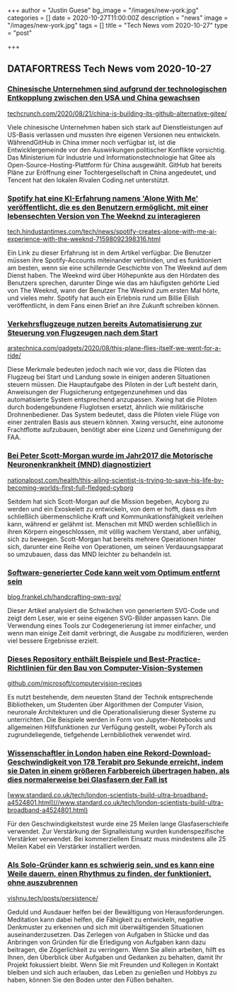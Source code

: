 +++
author = "Justin Guese"
bg_image = "/images/new-york.jpg"
categories = []
date = 2020-10-27T11:00:00Z
description = "news"
image = "/images/new-york.jpg"
tags = []
title = "Tech News vom 2020-10-27"
type = "post"

+++

        
## DATAFORTRESS Tech News vom 2020-10-27


### [Chinesische Unternehmen sind aufgrund der technologischen Entkopplung zwischen den USA und China gewachsen](//techcrunch.com/2020/08/21/china-is-building-its-github-alternative-gitee/)


[techcrunch.com/2020/08/21/china-is-building-its-github-alternative-gitee/](//techcrunch.com/2020/08/21/china-is-building-its-github-alternative-gitee/)


Viele chinesische Unternehmen haben sich stark auf Dienstleistungen auf US-Basis verlassen und mussten ihre eigenen Versionen neu entwickeln. WährendGitHub in China immer noch verfügbar ist, ist die Entwicklergemeinde vor den Auswirkungen politischer Konflikte vorsichtig. Das Ministerium für Industrie und Informationstechnologie hat Gitee als Open-Source-Hosting-Plattform für China ausgewählt. GitHub hat bereits Pläne zur Eröffnung einer Tochtergesellschaft in China angedeutet, und Tencent hat den lokalen Rivalen Coding.net unterstützt.


### [Spotify hat eine KI-Erfahrung namens 'Alone With Me' veröffentlicht, die es den Benutzern ermöglicht, mit einer lebensechten Version von The Weeknd zu interagieren](//tech.hindustantimes.com/tech/news/spotify-creates-alone-with-me-ai-experience-with-the-weeknd-71598092398316.html)


[tech.hindustantimes.com/tech/news/spotify-creates-alone-with-me-ai-experience-with-the-weeknd-71598092398316.html](//tech.hindustantimes.com/tech/news/spotify-creates-alone-with-me-ai-experience-with-the-weeknd-71598092398316.html)


Ein Link zu dieser Erfahrung ist in dem Artikel verfügbar. Die Benutzer müssen ihre Spotify-Accounts miteinander verbinden, und es funktioniert am besten, wenn sie eine schillernde Geschichte von The Weeknd auf dem Dienst haben. The Weeknd wird über Höhepunkte aus den Hördaten des Benutzers sprechen, darunter Dinge wie das am häufigsten gehörte Lied von The Weeknd, wann der Benutzer The Weeknd zum ersten Mal hörte, und vieles mehr. Spotify hat auch ein Erlebnis rund um Billie Eilish veröffentlicht, in dem Fans einen Brief an ihre Zukunft schreiben können.


### [Verkehrsflugzeuge nutzen bereits Automatisierung zur Steuerung von Flugzeugen nach dem Start](//arstechnica.com/gadgets/2020/08/this-plane-flies-itself-we-went-for-a-ride/)


[arstechnica.com/gadgets/2020/08/this-plane-flies-itself-we-went-for-a-ride/](//arstechnica.com/gadgets/2020/08/this-plane-flies-itself-we-went-for-a-ride/)


Diese Merkmale bedeuten jedoch nach wie vor, dass die Piloten das Flugzeug bei Start und Landung sowie in einigen anderen Situationen steuern müssen. Die Hauptaufgabe des Piloten in der Luft besteht darin, Anweisungen der Flugsicherung entgegenzunehmen und das automatisierte System entsprechend anzupassen. Xwing hat die Piloten durch bodengebundene Fluglotsen ersetzt, ähnlich wie militärische Drohnenbediener. Das System bedeutet, dass die Piloten viele Flüge von einer zentralen Basis aus steuern können. Xwing versucht, eine autonome Frachtflotte aufzubauen, benötigt aber eine Lizenz und Genehmigung der FAA.


### [Bei Peter Scott-Morgan wurde im Jahr2017 die Motorische Neuronenkrankheit (MND) diagnostiziert](//nationalpost.com/health/this-ailing-scientist-is-trying-to-save-his-life-by-becoming-worlds-first-full-fledged-cyborg)


[nationalpost.com/health/this-ailing-scientist-is-trying-to-save-his-life-by-becoming-worlds-first-full-fledged-cyborg](//nationalpost.com/health/this-ailing-scientist-is-trying-to-save-his-life-by-becoming-worlds-first-full-fledged-cyborg)


Seitdem hat sich Scott-Morgan auf die Mission begeben, Acyborg zu werden und ein Exoskelett zu entwickeln, von dem er hofft, dass es ihm schließlich übermenschliche Kraft und Kommunikationsfähigkeit verleihen kann, während er gelähmt ist. Menschen mit MND werden schließlich in ihren Körpern eingeschlossen, mit völlig wachem Verstand, aber unfähig, sich zu bewegen. Scott-Morgan hat bereits mehrere Operationen hinter sich, darunter eine Reihe von Operationen, um seinen Verdauungsapparat so umzubauen, dass das MND leichter zu behandeln ist.


### [Software-generierter Code kann weit vom Optimum entfernt sein](//blog.frankel.ch/handcrafting-own-svg/)


[blog.frankel.ch/handcrafting-own-svg/](//blog.frankel.ch/handcrafting-own-svg/)


Dieser Artikel analysiert die Schwächen von generiertem SVG-Code und zeigt dem Leser, wie er seine eigenen SVG-Bilder anpassen kann. Die Verwendung eines Tools zur Codegenerierung ist immer einfacher, und wenn man einige Zeit damit verbringt, die Ausgabe zu modifizieren, werden viel bessere Ergebnisse erzielt.


### [Dieses Repository enthält Beispiele und Best-Practice-Richtlinien für den Bau von Computer-Vision-Systemen](//github.com/microsoft/computervision-recipes)


[github.com/microsoft/computervision-recipes](//github.com/microsoft/computervision-recipes)


Es nutzt bestehende, dem neuesten Stand der Technik entsprechende Bibliotheken, um Studenten über Algorithmen der Computer Vision, neuronale Architekturen und die Operationalisierung dieser Systeme zu unterrichten. Die Beispiele werden in Form von Jupyter-Notebooks und allgemeinen Hilfsfunktionen zur Verfügung gestellt, wobei PyTorch als zugrundeliegende, tiefgehende Lernbibliothek verwendet wird.


### [Wissenschaftler in London haben eine Rekord-Download-Geschwindigkeit von 178 Terabit pro Sekunde erreicht, indem sie Daten in einem größeren Farbbereich übertragen haben, als dies normalerweise bei Glasfasern der Fall ist](//www.standard.co.uk/tech/london-scientists-build-ultra-broadband-a4524801.html)


[www.standard.co.uk/tech/london-scientists-build-ultra-broadband-a4524801.html](//www.standard.co.uk/tech/london-scientists-build-ultra-broadband-a4524801.html)


Für den Geschwindigkeitstest wurde eine 25 Meilen lange Glasfaserschleife verwendet. Zur Verstärkung der Signalleistung wurden kundenspezifische Verstärker verwendet. Bei kommerziellem Einsatz muss mindestens alle 25 Meilen Kabel ein Verstärker installiert werden.


### [Als Solo-Gründer kann es schwierig sein, und es kann eine Weile dauern, einen Rhythmus zu finden, der funktioniert, ohne auszubrennen](//vishnu.tech/posts/persistence/)


[vishnu.tech/posts/persistence/](//vishnu.tech/posts/persistence/)


Geduld und Ausdauer helfen bei der Bewältigung von Herausforderungen. Meditation kann dabei helfen, die Fähigkeit zu entwickeln, negative Denkmuster zu erkennen und sich mit überwältigenden Situationen auseinanderzusetzen. Das Zerlegen von Aufgaben in Stücke und das Anbringen von Gründen für die Erledigung von Aufgaben kann dazu beitragen, die Zögerlichkeit zu verringern. Wenn Sie allein arbeiten, hilft es Ihnen, den Überblick über Aufgaben und Gedanken zu behalten, damit Ihr Projekt fokussiert bleibt. Wenn Sie mit Freunden und Kollegen in Kontakt bleiben und sich auch erlauben, das Leben zu genießen und Hobbys zu haben, können Sie den Boden unter den Füßen behalten.